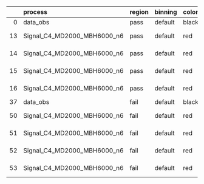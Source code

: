 |    | process                     | region   | binning   | color   | process_type   |   scale | variation   | source_filename                                                      | source_histname    | alias                       | title     |   combine_idx |     lnN |   shapes | syst_type   | direction   | variation_alias   |
|---:|:----------------------------|:---------|:----------|:--------|:---------------|--------:|:------------|:---------------------------------------------------------------------|:-------------------|:----------------------------|:----------|--------------:|--------:|---------:|:------------|:------------|:------------------|
|  0 | data_obs                    | pass     | default   | black   | DATA           |       1 | nominal     | ./histograms_for_2DAlphabet_v18//BH_Data.root                        | hpass              | Data                        | Data      |           nan | nan     |      nan | nan         | nan         | nan               |
| 13 | Signal_C4_MD2000_MBH6000_n6 | pass     | default   | red     | SIGNAL         |       1 | lumi        | ./histograms_for_2DAlphabet_v18//BH_Signal_C4_MD2000_MBH6000_n6.root | hpass              | Signal_C4_MD2000_MBH6000_n6 | BH signal |           nan |   1.016 |      nan | lnN         | nan         | nan               |
| 14 | Signal_C4_MD2000_MBH6000_n6 | pass     | default   | red     | SIGNAL         |       1 | SVM         | ./histograms_for_2DAlphabet_v18//BH_Signal_C4_MD2000_MBH6000_n6.root | hpass_SVMsyst_up   | Signal_C4_MD2000_MBH6000_n6 | BH signal |           nan | nan     |        1 | shapes      | Up          | SVMsyst           |
| 15 | Signal_C4_MD2000_MBH6000_n6 | pass     | default   | red     | SIGNAL         |       1 | SVM         | ./histograms_for_2DAlphabet_v18//BH_Signal_C4_MD2000_MBH6000_n6.root | hpass_SVMsyst_down | Signal_C4_MD2000_MBH6000_n6 | BH signal |           nan | nan     |        1 | shapes      | Down        | SVMsyst           |
| 16 | Signal_C4_MD2000_MBH6000_n6 | pass     | default   | red     | SIGNAL         |       1 | nominal     | ./histograms_for_2DAlphabet_v18//BH_Signal_C4_MD2000_MBH6000_n6.root | hpass              | Signal_C4_MD2000_MBH6000_n6 | BH signal |           nan | nan     |      nan | nan         | nan         | nan               |
| 37 | data_obs                    | fail     | default   | black   | DATA           |       1 | nominal     | ./histograms_for_2DAlphabet_v18//BH_Data.root                        | hfail              | Data                        | Data      |           nan | nan     |      nan | nan         | nan         | nan               |
| 50 | Signal_C4_MD2000_MBH6000_n6 | fail     | default   | red     | SIGNAL         |       1 | lumi        | ./histograms_for_2DAlphabet_v18//BH_Signal_C4_MD2000_MBH6000_n6.root | hfail              | Signal_C4_MD2000_MBH6000_n6 | BH signal |           nan |   1.016 |      nan | lnN         | nan         | nan               |
| 51 | Signal_C4_MD2000_MBH6000_n6 | fail     | default   | red     | SIGNAL         |       1 | SVM         | ./histograms_for_2DAlphabet_v18//BH_Signal_C4_MD2000_MBH6000_n6.root | hfail_SVMsyst_up   | Signal_C4_MD2000_MBH6000_n6 | BH signal |           nan | nan     |        1 | shapes      | Up          | SVMsyst           |
| 52 | Signal_C4_MD2000_MBH6000_n6 | fail     | default   | red     | SIGNAL         |       1 | SVM         | ./histograms_for_2DAlphabet_v18//BH_Signal_C4_MD2000_MBH6000_n6.root | hfail_SVMsyst_down | Signal_C4_MD2000_MBH6000_n6 | BH signal |           nan | nan     |        1 | shapes      | Down        | SVMsyst           |
| 53 | Signal_C4_MD2000_MBH6000_n6 | fail     | default   | red     | SIGNAL         |       1 | nominal     | ./histograms_for_2DAlphabet_v18//BH_Signal_C4_MD2000_MBH6000_n6.root | hfail              | Signal_C4_MD2000_MBH6000_n6 | BH signal |           nan | nan     |      nan | nan         | nan         | nan               |